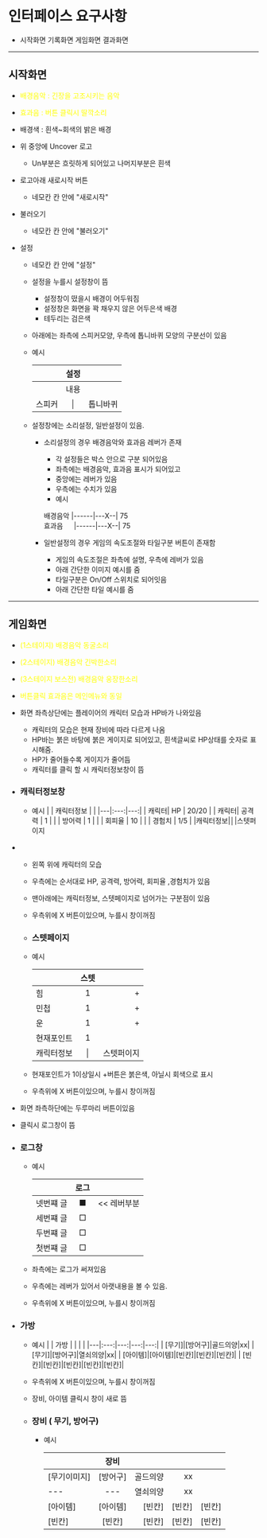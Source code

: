 # 인터페이스 요구사항
* 시작화면 기록화면 게임화면 결과화면
---
## 시작화면
* <span style="color:yellow">배경음악 : 긴장을 고조시키는 음악</span> 
* <span style="color:yellow">효과음 : 버튼 클릭시 딸깍소리</span>
* 배경색 : 흰색~회색의 밝은 배경 


* 위 중앙에 Uncover 로고
    * Un부분은 흐릿하게 되어있고 나머지부분은 흰색

* 로고아래 새로시작 버튼

    * 네모칸 칸 안에 "새로시작"
* 불러오기
    * 네모칸 칸 안에 "불러오기"
* 설정
    * 네모칸 칸 안에 "설정"


    * 설정을 누를시 설정창이 뜸
        * 설정창이 떴을시 배경이 어두워짐
        * 설정창은 화면을 꽉 채우지 않은 어두은색 배경
        * 테두리는 검은색
    
    * 아래에는 좌측에 스피커모양, 우측에 톱니바퀴 모양의 구분선이 있음
    * 예시

        |  | 설정 |  |
        |---|:---:|---:|
        |  | 내용 |     |
        |스피커|│|톱니바퀴

    * 설정창에는 소리설정, 일반설정이 있음.
        * 소리설정의 경우 배경음악와 효과음 레버가 존재
            * 각 설정들은 박스 안으로 구분 되어있음
            * 좌측에는 배경음악, 효과음 표시가 되어있고
            * 중앙에는 레버가 있음
            * 우측에는 수치가 있음  
            * 예시

            배경음악 |------|---X--| 75 <br>
            효과음 　 |------|---X--| 75
        * 일반설정의 경우 게임의 속도조절와 타일구분 버튼이 존재함
            * 게임의 속도조절은 좌측에 설명, 우측에 레버가 있음
            * 아래 간단한 이미지 예시를 줌
            * 타일구분은 On/Off 스위치로 되어잇음
            * 아래 간단한 타일 예시를 줌

---
## 게임화면
* <span style="color:yellow">(1스테이지) 배경음악 동굴소리
* <span style="color:yellow">(2스테이지) 배경음악 긴박한소리
* <span style="color:yellow">(3스테이지 보스전) 배경음악 웅장한소리
* <span style="color:yellow"> 버튼클릭 효과음은 메인메뉴와 동일
* 화면 좌측상단에는 플레이어의 캐릭터 모습과 HP바가 나와있음
    * 캐릭터의 모습은 현재 장비에 따라 다르게 나옴
    * HP바는 붉은 바탕에 붉은 게이지로 되어있고, 흰색글씨로 HP상태를 숫자로 표시해줌.
    * HP가 줄어들수록 게이지가 줄어듬 
    * 캐릭터를 클릭 할 시 캐릭터정보창이 뜸
* ### 캐릭터정보창 
    * 예시
        |  | 캐릭터정보 |  |
        |---|:---:|---:|
        | 캐릭터| HP | 20/20 |
        | 캐릭터| 공격력 | 1 |
        | | 방어력 | 1 |
        | | 회피율 | 10 |
        | | 경험치 | 1/5 |
        |캐릭터정보|│|스텟퍼이지
    
* 　  
    * 왼쪽 위에 캐릭터의 모습
    * 우측에는 순서대로 HP, 공격력, 방어력, 회피율 ,경험치가 있음
    * 맨아래에는 캐릭터정보, 스텟페이지로 넘어가는 구분점이 있음
    * 우측위에 X 버튼이있으며, 누를시 창이꺼짐
    * ### **스텟페이지**
    * 예시

        |  | 스텟 |  |
        |---|:---:|---:|
        | 힘| 1 | + |
        | 민첩| 1 | + |
        | 운| 1 | + |
        | 현재포인트| 1 |  |
        |캐릭터정보|│|스텟퍼이지|
    * 현재포인트가 1이상일시 +버튼은 붉은색, 아닐시 회색으로 표시
    * 우측위에 X 버튼이있으며, 누를시 창이꺼짐


* 화면 좌측하단에는 두루마리 버튼이있음
* 클릭시 로그창이 뜸
* ### **로그창**
    *  예시

        |  | 로그 |  |
        |---|:---:|---:|
        | 넷번쨰 글|  ■| << 레버부분|
        | 세번쨰 글|  □|  |
        | 두번쨰 글|  □|  |
        | 첫번쨰 글|  □|  |

    * 좌측에는 로그가 써져있음
    * 우측에는 레버가 있어서 아랫내용을 볼 수 있음.
    * 우측위에 X 버튼이있으며, 누를시 창이꺼짐

* ### **가방**
    * 예시 
        |  | 가방 |  |  |  |
        |---|:---:|---:|---:|---:|
        | [무기]|[방어구]|골드의양|xx|
        | [무기]|[방어구]|열쇠의양|xx|
        | [아이템]|[아이템]|[빈칸]|[빈칸]|[빈칸]|
        | [빈칸]|[빈칸]|[빈칸]|[빈칸]|[빈칸]|

    * 우측위에 X 버튼이있으며, 누를시 창이꺼짐
    * 장비, 아이템 클릭시 창이 새로 뜸

    * ### 장비 ( 무기, 방어구)
        * 예시

            |  | 장비 |  |  |  |
            |---|:---:|---:|---:|---:|
            | [무기이미지]|[방어구]|골드의양|xx|
            |---|---|열쇠의양|xx|
            | [아이템]|[아이템]|[빈칸]|[빈칸]|[빈칸]|
            | [빈칸]|[빈칸]|[빈칸]|[빈칸]|[빈칸]|


